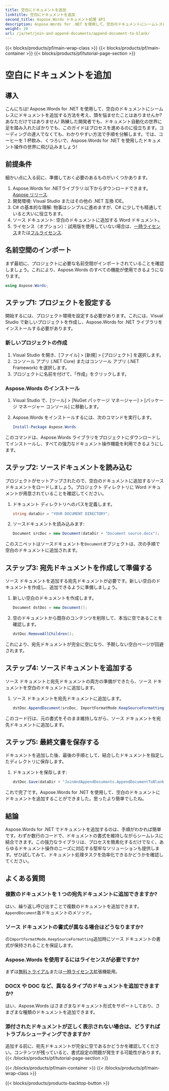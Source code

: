 ```yaml
---
title: 空白にドキュメントを追加
linktitle: 空白にドキュメントを追加
second_title: Aspose.Words ドキュメント処理 API
description: Aspose.Words for .NET を使用して、空白のドキュメントにシームレスにドキュメントを追加する方法を学びます。ステップバイステップ ガイド、コード スニペット、FAQ が含まれています。
weight: 10
url: /ja/net/join-and-append-documents/append-document-to-blank/
---
```


{{< blocks/products/pf/main-wrap-class >}}
{{< blocks/products/pf/main-container >}}
{{< blocks/products/pf/tutorial-page-section >}}

# 空白にドキュメントを追加

## 導入

こんにちは! Aspose.Words for .NET を使用して、空白のドキュメントにシームレスにドキュメントを追加する方法を考え、頭を悩ませたことはありませんか? あなただけではありません! 熟練した開発者でも、ドキュメント自動化の世界に足を踏み入れたばかりでも、このガイドはプロセスを進めるのに役立ちます。コーディングの達人でなくても、わかりやすい方法で手順を分解します。では、コーヒーを 1 杯飲み、くつろいで、Aspose.Words for .NET を使用したドキュメント操作の世界に飛び込みましょう!

## 前提条件

細かい点に入る前に、準備しておく必要のあるものがいくつかあります。

1.  Aspose.Words for .NETライブラリ:以下からダウンロードできます。[Aspose リリース](https://releases.aspose.com/words/net/).
2. 開発環境: Visual Studio またはその他の .NET 互換 IDE。
3. C# の基本的な理解: 物事はシンプルに進めますが、C# に少しでも精通していると大いに役立ちます。
4. ソース ドキュメント: 空白のドキュメントに追加する Word ドキュメント。
5. ライセンス（オプション）：試用版を使用していない場合は、[一時ライセンス](https://purchase.aspose.com/temporary-license/)または[フルライセンス](https://purchase.aspose.com/buy).

## 名前空間のインポート

まず最初に、プロジェクトに必要な名前空間がインポートされていることを確認しましょう。これにより、Aspose.Words のすべての機能が使用できるようになります。

```csharp
using Aspose.Words;
```

## ステップ1: プロジェクトを設定する

開始するには、プロジェクト環境を設定する必要があります。これには、Visual Studio で新しいプロジェクトを作成し、Aspose.Words for .NET ライブラリをインストールする必要があります。

### 新しいプロジェクトの作成

1. Visual Studio を開き、[ファイル] > [新規] > [プロジェクト] を選択します。
2. コンソール アプリ (.NET Core) またはコンソール アプリ (.NET Framework) を選択します。
3. プロジェクトに名前を付けて、「作成」をクリックします。

### Aspose.Words のインストール

1. Visual Studio で、[ツール] > [NuGet パッケージ マネージャー] > [パッケージ マネージャー コンソール] に移動します。
2. Aspose.Words をインストールするには、次のコマンドを実行します。

   ```powershell
   Install-Package Aspose.Words
   ```

このコマンドは、Aspose.Words ライブラリをプロジェクトにダウンロードしてインストールし、すべての強力なドキュメント操作機能を利用できるようにします。

## ステップ2: ソースドキュメントを読み込む

プロジェクトがセットアップされたので、空白のドキュメントに追加するソース ドキュメントをロードしましょう。プロジェクト ディレクトリに Word ドキュメントが用意されていることを確認してください。

1. ドキュメント ディレクトリへのパスを定義します。

   ```csharp
   string dataDir = "YOUR DOCUMENT DIRECTORY";
   ```

2. ソースドキュメントを読み込みます:

   ```csharp
   Document srcDoc = new Document(dataDir + "Document source.docx");
   ```

このスニペットはソースドキュメントを`Document`オブジェクトは、次の手順で空白のドキュメントに追加されます。

## ステップ3: 宛先ドキュメントを作成して準備する

ソース ドキュメントを追加する宛先ドキュメントが必要です。新しい空白のドキュメントを作成し、追加できるように準備しましょう。

1. 新しい空白のドキュメントを作成します。

   ```csharp
   Document dstDoc = new Document();
   ```

2. 空のドキュメントから既存のコンテンツを削除して、本当に空であることを確認します。

   ```csharp
   dstDoc.RemoveAllChildren();
   ```

これにより、宛先ドキュメントが完全に空になり、予期しない空白ページが回避されます。

## ステップ4: ソースドキュメントを追加する

ソース ドキュメントと宛先ドキュメントの両方の準備ができたら、ソース ドキュメントを空白のドキュメントに追加します。

1. ソース ドキュメントを宛先ドキュメントに追加します。

   ```csharp
   dstDoc.AppendDocument(srcDoc, ImportFormatMode.KeepSourceFormatting);
   ```

このコード行は、元の書式をそのまま維持しながら、ソース ドキュメントを宛先ドキュメントに追加します。

## ステップ5: 最終文書を保存する

ドキュメントを追加した後、最後の手順として、結合したドキュメントを指定したディレクトリに保存します。

1. ドキュメントを保存します:

   ```csharp
   dstDoc.Save(dataDir + "JoinAndAppendDocuments.AppendDocumentToBlank.docx");
   ```

これで完了です。Aspose.Words for .NET を使用して、空白のドキュメントにドキュメントを追加することができました。思ったより簡単でしたね。

## 結論

Aspose.Words for .NET でドキュメントを追加するのは、手順がわかれば簡単です。わずか数行のコードで、ドキュメントの書式を維持しながらシームレスに結合できます。この強力なライブラリは、プロセスを簡素化するだけでなく、あらゆるドキュメント操作のニーズに対応する堅牢なソリューションも提供します。ぜひ試してみて、ドキュメント処理タスクを効率化できるかどうかを確認してください。

## よくある質問

### 複数のドキュメントを 1 つの宛先ドキュメントに追加できますか?

はい、繰り返し呼び出すことで複数のドキュメントを追加できます。`AppendDocument`各ドキュメントのメソッド。

### ソース ドキュメントの書式が異なる場合はどうなりますか?

の`ImportFormatMode.KeepSourceFormatting`追加時にソース ドキュメントの書式が保持されることを保証します。

### Aspose.Words を使用するにはライセンスが必要ですか?

まずは[無料トライアル](https://releases.aspose.com/)または[一時ライセンス](https://purchase.aspose.com/temporary-license/)拡張機能用。

### DOCX や DOC など、異なるタイプのドキュメントを追加できますか?

はい、Aspose.Words はさまざまなドキュメント形式をサポートしており、さまざまな種類のドキュメントを追加できます。

### 添付されたドキュメントが正しく表示されない場合は、どうすればトラブルシューティングできますか?

追加する前に、宛先ドキュメントが完全に空であるかどうかを確認してください。コンテンツが残っていると、書式設定の問題が発生する可能性があります。
{{< /blocks/products/pf/tutorial-page-section >}}

{{< /blocks/products/pf/main-container >}}
{{< /blocks/products/pf/main-wrap-class >}}

{{< blocks/products/products-backtop-button >}}
